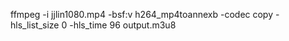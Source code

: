 ffmpeg -i jjlin1080.mp4 -bsf:v h264_mp4toannexb -codec copy -hls_list_size 0 -hls_time 96 output.m3u8
